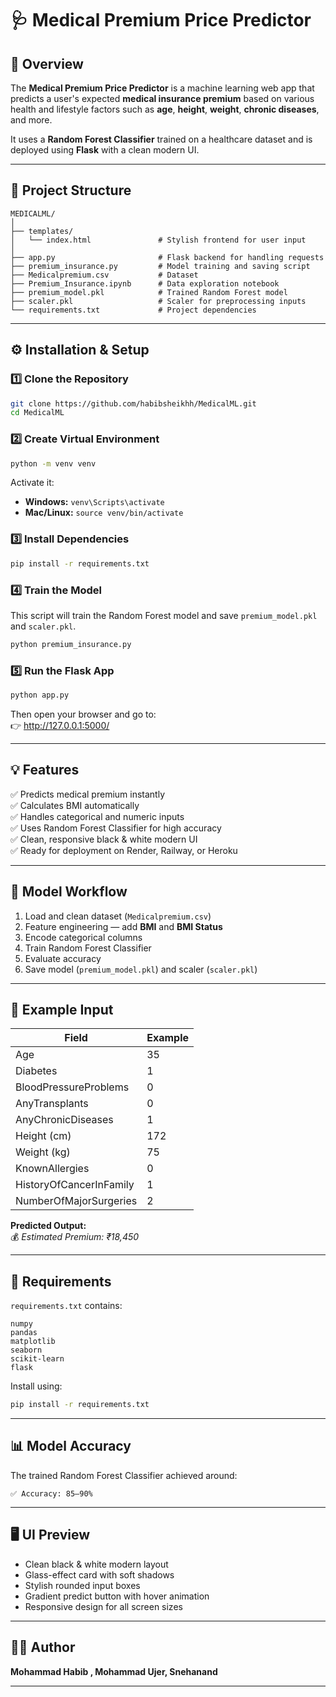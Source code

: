 # 🩺 Medical Premium Price Predictor  

## 📘 Overview  
The **Medical Premium Price Predictor** is a machine learning web app that predicts a user's expected **medical insurance premium** based on various health and lifestyle factors such as **age**, **height**, **weight**, **chronic diseases**, and more.

It uses a **Random Forest Classifier** trained on a healthcare dataset and is deployed using **Flask** with a clean modern UI.

---

## 📂 Project Structure  

```
MEDICALML/
│
├── templates/
│   └── index.html               # Stylish frontend for user input
│
├── app.py                       # Flask backend for handling requests
├── premium_insurance.py         # Model training and saving script
├── Medicalpremium.csv           # Dataset
├── Premium_Insurance.ipynb      # Data exploration notebook
├── premium_model.pkl            # Trained Random Forest model
├── scaler.pkl                   # Scaler for preprocessing inputs
└── requirements.txt             # Project dependencies
```

---

## ⚙️ Installation & Setup  

### 1️⃣ Clone the Repository  
```bash
git clone https://github.com/habibsheikhh/MedicalML.git
cd MedicalML
```

### 2️⃣ Create Virtual Environment  
```bash
python -m venv venv
```

Activate it:  
- **Windows:** `venv\Scripts\activate`  
- **Mac/Linux:** `source venv/bin/activate`

### 3️⃣ Install Dependencies  
```bash
pip install -r requirements.txt
```

### 4️⃣ Train the Model  
This script will train the Random Forest model and save `premium_model.pkl` and `scaler.pkl`.
```bash
python premium_insurance.py
```

### 5️⃣ Run the Flask App  
```bash
python app.py
```

Then open your browser and go to:  
👉 http://127.0.0.1:5000/

---

## 💡 Features  
✅ Predicts medical premium instantly  
✅ Calculates BMI automatically  
✅ Handles categorical and numeric inputs  
✅ Uses Random Forest Classifier for high accuracy  
✅ Clean, responsive black & white modern UI  
✅ Ready for deployment on Render, Railway, or Heroku  

---

## 🧠 Model Workflow  

1. Load and clean dataset (`Medicalpremium.csv`)  
2. Feature engineering — add **BMI** and **BMI Status**  
3. Encode categorical columns  
4. Train Random Forest Classifier  
5. Evaluate accuracy  
6. Save model (`premium_model.pkl`) and scaler (`scaler.pkl`)  

---

## 🧾 Example Input  

| Field | Example |
|-------|----------|
| Age | 35 |
| Diabetes | 1 |
| BloodPressureProblems | 0 |
| AnyTransplants | 0 |
| AnyChronicDiseases | 1 |
| Height (cm) | 172 |
| Weight (kg) | 75 |
| KnownAllergies | 0 |
| HistoryOfCancerInFamily | 1 |
| NumberOfMajorSurgeries | 2 |

**Predicted Output:**  
💰 *Estimated Premium: ₹18,450*

---

## 🧰 Requirements  

`requirements.txt` contains:  
```
numpy
pandas
matplotlib
seaborn
scikit-learn
flask
```

Install using:
```bash
pip install -r requirements.txt
```

---

## 📊 Model Accuracy  
The trained Random Forest Classifier achieved around:  
```
✅ Accuracy: 85–90%
```

---

## 🖥️ UI Preview  

- Clean black & white modern layout  
- Glass-effect card with soft shadows  
- Stylish rounded input boxes  
- Gradient predict button with hover animation  
- Responsive design for all screen sizes  

---


## 👨‍💻 Author  

**Mohammad Habib , Mohammad Ujer, Snehanand**  

---
